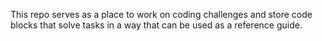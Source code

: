 This repo serves as a place to work on coding challenges and store code blocks that solve tasks in a way that can be used as a reference guide.
